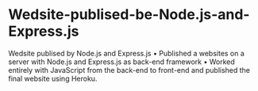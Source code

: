 # Wedsite-publised-be-Node.js-and-Express.js
Wedsite publised by Node.js and Express.js
• Published a websites on a server with Node.js and Express.js as back-end framework
• Worked entirely with JavaScript from the back-end to front-end and published the final website using Heroku.
